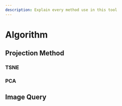 ```yaml
---
description: Explain every method use in this tool
---
```


# Algorithm

## Projection Method

### TSNE

### PCA

## Image Query

